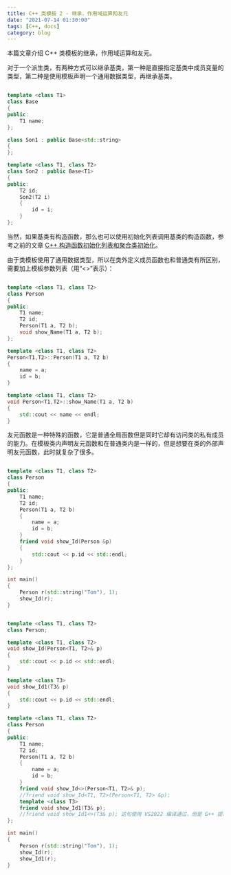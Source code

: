 ```yaml
---
title: C++ 类模板 2 - 继承，作用域运算和友元
date: "2021-07-14 01:30:00"
tags: [C++, docs]
category: blog
---
```

本篇文章介绍 C++ 类模板的继承，作用域运算和友元。

<!-- more -->

对于一个派生类，有两种方式可以继承基类，第一种是直接指定基类中成员变量的类型，第二种是使用模板声明一个通用数据类型，再继承基类。

```cpp

template <class T1>
class Base
{
public:
	T1 name;
};

class Son1 : public Base<std::string>
{
};

template <class T1, class T2>
class Son2 : public Base<T1>
{
public:
	T2 id;
	Son2(T2 i)
	{
		id = i;
	}
};

```

当然，如果基类有构造函数，那么也可以使用初始化列表调用基类的构造函数，参考之前的文章 [C++ 构造函数初始化列表和聚合类初始化](/blog/2021/03/24/Cpp-Init-List/)。

由于类模板使用了通用数据类型，所以在类外定义成员函数也和普通类有所区别，需要加上模板参数列表（用“\<\>”表示）：

```cpp

template <class T1, class T2>
class Person
{
public:
	T1 name;
	T2 id;
	Person(T1 a, T2 b);
	void show_Name(T1 a, T2 b);
};

template <class T1, class T2>
Person<T1,T2>::Person(T1 a, T2 b)
{
	name = a;
	id = b;
}

template <class T1, class T2>
void Person<T1,T2>::show_Name(T1 a, T2 b)
{
	std::cout << name << endl;
}

```

友元函数是一种特殊的函数，它是普通全局函数但是同时它却有访问类的私有成员的能力。在模板类内声明友元函数和在普通类内是一样的，但是想要在类的外部声明友元函数，此时就复杂了很多。

```cpp

template <class T1, class T2>
class Person
{
public:
	T1 name;
	T2 id;
	Person(T1 a, T2 b)
	{
		name = a;
		id = b;
	}
	friend void show_Id(Person &p)
	{
		std::cout << p.id << std::endl;
	}
};

int main()
{
	Person r(std::string("Tom"), 1);
	show_Id(r);
}

```

```cpp

template <class T1, class T2>
class Person;

template <class T1, class T2>
void show_Id(Person<T1, T2>& p)
{
	std::cout << p.id << std::endl;
}

template <class T3>
void show_Id1(T3& p)
{
	std::cout << p.id << std::endl;
}

template <class T1, class T2>
class Person
{
public:
	T1 name;
	T2 id;
	Person(T1 a, T2 b)
	{
		name = a;
		id = b;
	}
	friend void show_Id<>(Person<T1, T2>& p);
	//friend void show_Id<T1, T2>(Person<T1, T2> &p);
	template <class T3>
	friend void show_Id1(T3& p);
	//friend void show_Id1<>(T3& p); 这句使用 VS2022 编译通过，但是 G++ 提示用法错误。关于空模板参数列表此处存疑，可能是由于 VS2022 不严格
};

int main()
{
	Person r(std::string("Tom"), 1);
	show_Id(r);
	show_Id1(r);
}

```

